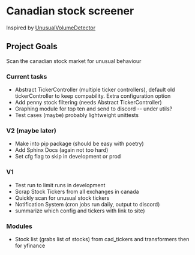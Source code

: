 # Canadian stock screener

Inspired by [UnusualVolumeDetector](https://github.com/SamPom100/UnusualVolumeDetector/blob/master/market_scanner.py)

## Project Goals
Scan the canadian stock market for unusual behaviour

### Current tasks
* Abstract TickerController (multiple ticker controllers), default old tickerController to keep compability. Extra configuration option
* Add penny stock filtering (needs Abstract TickerController)
* Graphing module for top ten and send to discord -- under utils?
* Test cases (maybe) probably lightweight unittests

### V2 (maybe later)

* Make into pip package (should be easy with poetry)
* Add Sphinx Docs (again not too hard)
* Set cfg flag to skip in development or prod

### V1

* Test run to limit runs in development
* Scrap Stock Tickers from all exchanges in canada
* Quickly scan for unusual stock tickers
* Notification System (cron jobs run daily, output to discord) 
* summarize which config and tickers with link to site)

### Modules


* Stock list (grabs list of stocks) from cad_tickers and transformers then for yfinance